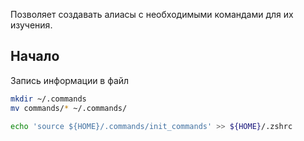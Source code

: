 
Позволяет создавать алиасы с необходимыми командами для их изучения.

## Начало

Запись информации в файл

```bash
mkdir ~/.commands
mv commands/* ~/.commands/
```

```bash
echo 'source ${HOME}/.commands/init_commands' >> ${HOME}/.zshrc
```

